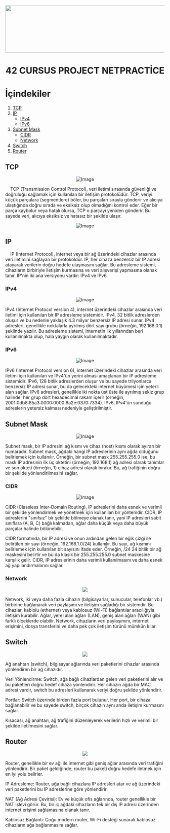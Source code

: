 <img src="https://i.imgur.com/TvlDmPS.png" width="1500" height="150">
<div align="center">
  <h1>42 CURSUS PROJECT NETPRACTİCE</h1>
</div>

# İçindekiler

1. [TCP](#TCP)
2. [IP](#IP)
   - [IPv4](#IPv4)
   - [IPv6](#IPv6)
3. [Subnet Mask](#SubnetMask)
   - [CIDR](#CIDR)
   - [Network](#Network)
4. [Switch](#Switch)
5. [Router](#Router)

## TCP

<p align="center">
  <img src="https://miro.medium.com/v2/resize:fit:720/format:webp/1*322lRmlTQQDJR4DBWbYAZg.png" alt="Image" />
</p>

<p>&nbsp;&nbsp;&nbsp;&nbsp;TCP (Transmission Control Protocol), veri iletimi sırasında güvenliği ve doğruluğu sağlamak için kullanılan bir iletişim protokolüdür. TCP, veriyi küçük parçalara (segmentlere) böler, bu parçaları sırayla gönderir ve alıcıya ulaştığında doğru sırada ve eksiksiz olup olmadığını kontrol eder. Eğer bir parça kaybolur veya hatalı olursa, TCP o parçayı yeniden gönderir. Bu sayede veri, alıcıya eksiksiz ve hatasız bir şekilde ulaşır.</p>

<p align="center">
  <img src="https://www.educationcyber.com/wp-content/uploads/2020/02/protokola.fw_-1-768x538.png" alt="Image" />
</p>

## IP

<p>&nbsp;&nbsp;&nbsp;&nbsp;IP (Internet Protocol), internet veya bir ağ üzerindeki cihazlar arasında veri iletimini sağlayan bir protokoldür. IP, her cihaza benzersiz bir IP adresi atayarak verilerin doğru hedefe ulaşmasını sağlar. Bu adresleme sistemi, cihazların birbiriyle iletişim kurmasına ve veri alışverişi yapmasına olanak tanır. IP'nin iki ana versiyonu vardır: IPv4 ve IPv6.</p>

### IPv4

<p align="center">
  <img src="https://brandergroup.net/wp-content/uploads/2022/02/What-is-IPv4-705x397.png" alt="Image" />
</p>

<p>IPv4 (Internet Protocol version 4), internet üzerindeki cihazlar arasında veri iletimi için kullanılan bir IP adresleme sistemidir. IPv4, 32 bitlik adreslerden oluşur ve bu nedenle yaklaşık 4.3 milyar benzersiz IP adresi sunar. IPv4 adresleri, genellikle noktalarla ayrılmış dört sayı grubu (örneğin, 192.168.0.1) şeklinde yazılır. Bu adresleme sistemi, internetin ilk yıllarından beri kullanılmakta olup, hala yaygın olarak kullanılmaktadır.</p>

### IPv6

<p align="center">
  <img src="https://www.beyaz.net/files/elfinder/content_photo/icerik_dosyalari/%C4%B1pv6_nedir.png" alt="Image" />
</p>

<p>IPv6 (Internet Protocol version 6), internet üzerindeki cihazlar arasında veri iletimi için kullanılan ve IPv4'ün yerini alması amaçlanan bir IP adresleme sistemidir. IPv6, 128 bitlik adreslerden oluşur ve bu sayede trilyonlarca benzersiz IP adresi sunar, bu da gelecekteki internet büyümesi için yeterli alan sağlar. IPv6 adresleri, genellikle iki nokta üst üste ile ayrılmış sekiz grup halinde, her grup dört hexadecimal rakam içerir (örneğin, 2001:0db8:85a3:0000:0000:8a2e:0370:7334). IPv6, IPv4'ün sunduğu adreslerin yetersiz kalması nedeniyle geliştirilmiştir.</p>

## Subnet Mask

<p align="center">
  <img src="https://gelecegiyazanlar.turkcell.com.tr/sites/default/files/icerik/net12.png" alt="Image" />
</p>

<p>Subnet mask, bir IP adresini ağ kısmı ve cihaz (host) kısmı olarak ayıran bir numaradır. Subnet mask, ağdaki hangi IP adreslerinin aynı ağda olduğunu belirlemek için kullanılır. Örneğin, bir subnet mask 255.255.255.0 ise, bu mask IP adresinin ilk üç oktetini (örneğin, 192.168.1) ağ adresi olarak tanımlar ve son okteti (örneğin, 1) cihaz adresi olarak bırakır. Bu, ağ trafiğinin doğru bir şekilde yönlendirilmesini sağlar.</p>

### CIDR

<p align="center">
  <img src="https://img.sysnettechsolutions.com/What-is-CIDR-Nedir-TR.png" alt="Image" />
</p>

<p>CIDR (Classless Inter-Domain Routing), IP adreslerini daha esnek ve verimli bir şekilde yönlendirmek ve yönetmek için kullanılan bir yöntemdir. CIDR, IP adreslerini "sınıfsız" bir şekilde bölmeye olanak tanır, yani IP adresleri sabit sınıflara (A, B, C) bağlı kalmadan, ağlar daha küçük veya daha büyük parçalar halinde bölünebilir.

CIDR formatında, bir IP adresi ve onun ardından gelen bir eğik çizgi ile belirtilen bir sayı (örneğin, 192.168.1.0/24) kullanılır. Bu sayı, ağ kısmını belirlemek için kullanılan bit sayısını ifade eder. Örneğin, /24 24 bitlik bir ağ maskesini belirtir ve bu da klasik bir 255.255.255.0 subnet maskesine karşılık gelir. CIDR, IP adreslerinin daha verimli kullanılmasını ve daha esnek ağ yapılandırmalarını sağlar.</p>

### Network

<p align="center">
  <img src="https://resim.zayifakim.com/2020/08/network-cihazlari-750x530.png" />
</p>

<p>Network, iki veya daha fazla cihazın (bilgisayarlar, sunucular, telefonlar vb.) birbirine bağlanarak veri paylaşımı ve iletişim sağladığı bir sistemdir. Bu cihazlar, kablolu (ethernet) veya kablosuz (Wi-Fi) bağlantılar aracılığıyla iletişim kurabilir. Ağlar, yerel alan ağları (LAN), geniş alan ağları (WAN) gibi farklı ölçeklerde olabilir. Network, cihazların veri paylaşımını, internet erişimini, dosya transferini ve daha pek çok iletişim türünü mümkün kılar.</p>

## Switch

<p align="center">
  <img src="https://raw.githubusercontent.com/lpaube/NetPractice/main/img/switch1.png" />
</p>

Ağ anahtarı (switch), bilgisayar ağlarında veri paketlerini cihazlar arasında yönlendiren bir ağ cihazıdır.

Veri Yönlendirme: Switch, ağa bağlı cihazlardan gelen veri paketlerini alır ve bu paketleri doğru hedef cihaza yönlendirir. Her cihazın ağda bir MAC adresi vardır, switch bu adresleri kullanarak veriyi doğru şekilde yönlendirir.

Portlar: Switch üzerinde birden fazla port bulunur. Her port, bir cihaza bağlanabilir ve bu sayede switch, birçok cihazın aynı anda iletişim kurmasını sağlar.

Kısacası, ağ anahtarı, ağ trafiğini düzenleyerek verilerin hızlı ve verimli bir şekilde iletilmesini sağlar.

## Router

<p align="center">
  <img src="https://raw.githubusercontent.com/lpaube/NetPractice/main/img/route1.png" />
</p>

Router, genellikle bir ev ağı ile internet gibi geniş ağlar arasında veri trafiğini yönlendirir. Bir paket geldiğinde, router bu paketi doğru hedefe iletmek için en iyi yolu belirler.

IP Adresleme: Router, ağa bağlı cihazlara IP adresleri atar ve ağ üzerindeki veri paketlerini bu IP adreslerine göre yönlendirir.

NAT (Ağ Adresi Çevirisi): Ev ve küçük ofis ağlarında, router genellikle bir NAT işlevi görür. Bu, bir iç ağdaki cihazların tek bir dış IP adresi üzerinden internet erişimi sağlamasına olanak tanır.

Kablosuz Bağlantı: Çoğu modern router, Wi-Fi desteği sunarak kablosuz cihazların ağa bağlanmasını sağlar.

